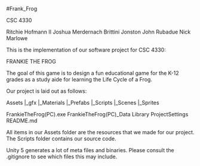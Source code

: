 #Frank_Frog

CSC 4330

Ritchie Hofmann II
Joshua Merdernach
Brittini Jonston
John Rubadue
Nick Marlowe

This is the implementation of our software project for CSC 4330:

FRANKIE THE FROG

The goal of this game is to design a fun educational game for the K-12 grades as
a study aide for learning the Life Cycle of a Frog.

Our project is laid out as follows:

Assets
  |_gfx
  |_Materials
  |_Prefabs
  |_Scripts
  |_Scenes
  |_Sprites

FrankieTheFrog(PC).exe
FrankieTheFrog(PC)_Data
Library
ProjectSettings
README.md

All items in our Assets folder are the resources that we made for our project.
The Scripts folder contains our source code.

Unity 5 generates a lot of meta files and binaries. Please consult the .gitignore to see which files this may include.
